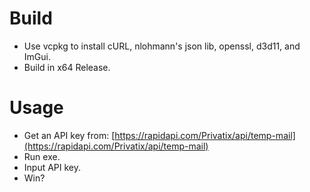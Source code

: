 # Build
- Use vcpkg to install cURL, nlohmann's json lib, openssl, d3d11, and ImGui.
- Build in x64 Release.

# Usage
- Get an API key from: [https://rapidapi.com/Privatix/api/temp-mail](https://rapidapi.com/Privatix/api/temp-mail)
- Run exe.
- Input API key.
- Win?

